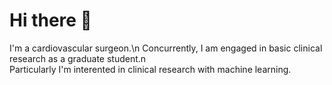 # Hi there 👋

I'm a cardiovascular surgeon.\n
Concurrently, I am engaged in basic clinical research as a graduate student.n\
Particularly I'm interented in clinical research with machine learning.
